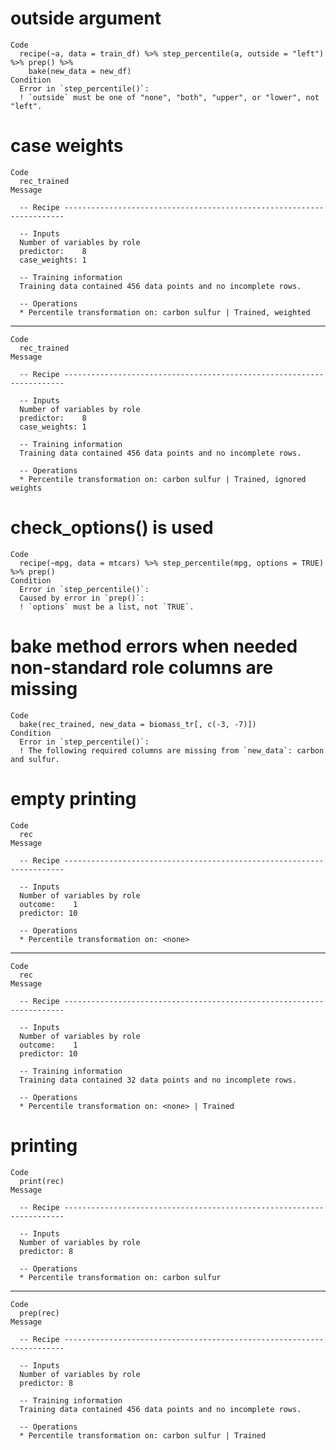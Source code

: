 # outside argument

    Code
      recipe(~a, data = train_df) %>% step_percentile(a, outside = "left") %>% prep() %>%
        bake(new_data = new_df)
    Condition
      Error in `step_percentile()`:
      ! `outside` must be one of "none", "both", "upper", or "lower", not "left".

# case weights

    Code
      rec_trained
    Message
      
      -- Recipe ----------------------------------------------------------------------
      
      -- Inputs 
      Number of variables by role
      predictor:    8
      case_weights: 1
      
      -- Training information 
      Training data contained 456 data points and no incomplete rows.
      
      -- Operations 
      * Percentile transformation on: carbon sulfur | Trained, weighted

---

    Code
      rec_trained
    Message
      
      -- Recipe ----------------------------------------------------------------------
      
      -- Inputs 
      Number of variables by role
      predictor:    8
      case_weights: 1
      
      -- Training information 
      Training data contained 456 data points and no incomplete rows.
      
      -- Operations 
      * Percentile transformation on: carbon sulfur | Trained, ignored weights

# check_options() is used

    Code
      recipe(~mpg, data = mtcars) %>% step_percentile(mpg, options = TRUE) %>% prep()
    Condition
      Error in `step_percentile()`:
      Caused by error in `prep()`:
      ! `options` must be a list, not `TRUE`.

# bake method errors when needed non-standard role columns are missing

    Code
      bake(rec_trained, new_data = biomass_tr[, c(-3, -7)])
    Condition
      Error in `step_percentile()`:
      ! The following required columns are missing from `new_data`: carbon and sulfur.

# empty printing

    Code
      rec
    Message
      
      -- Recipe ----------------------------------------------------------------------
      
      -- Inputs 
      Number of variables by role
      outcome:    1
      predictor: 10
      
      -- Operations 
      * Percentile transformation on: <none>

---

    Code
      rec
    Message
      
      -- Recipe ----------------------------------------------------------------------
      
      -- Inputs 
      Number of variables by role
      outcome:    1
      predictor: 10
      
      -- Training information 
      Training data contained 32 data points and no incomplete rows.
      
      -- Operations 
      * Percentile transformation on: <none> | Trained

# printing

    Code
      print(rec)
    Message
      
      -- Recipe ----------------------------------------------------------------------
      
      -- Inputs 
      Number of variables by role
      predictor: 8
      
      -- Operations 
      * Percentile transformation on: carbon sulfur

---

    Code
      prep(rec)
    Message
      
      -- Recipe ----------------------------------------------------------------------
      
      -- Inputs 
      Number of variables by role
      predictor: 8
      
      -- Training information 
      Training data contained 456 data points and no incomplete rows.
      
      -- Operations 
      * Percentile transformation on: carbon sulfur | Trained

